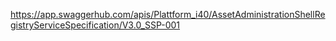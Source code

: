 https://app.swaggerhub.com/apis/Plattform_i40/AssetAdministrationShellRegistryServiceSpecification/V3.0_SSP-001